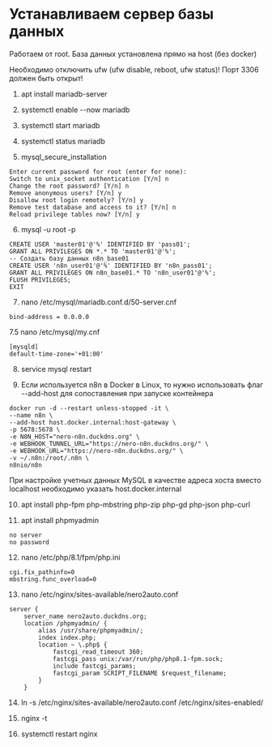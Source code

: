 # Устанавливаем сервер базы данных
Работаем от root. База данных установлена прямо на host (без docker)

Необходимо отключить ufw (ufw disable, reboot, ufw status)! Порт 3306 должен быть открыт!

1. apt install mariadb-server

2. systemctl enable --now mariadb

3. systemctl start mariadb

4. systemctl status mariadb

5. mysql_secure_installation

```
Enter current password for root (enter for none):
Switch to unix_socket authentication [Y/n] n
Change the root password? [Y/n] n
Remove anonymous users? [Y/n] y
Disallow root login remotely? [Y/n] y
Remove test database and access to it? [Y/n] n
Reload privilege tables now? [Y/n] y
```

6. mysql -u root -p

```
CREATE USER 'master01'@'%' IDENTIFIED BY 'pass01';
GRANT ALL PRIVILEGES ON *.* TO 'master01'@'%';
-- Создать базу данных n8n_base01
CREATE USER 'n8n_user01'@'%' IDENTIFIED BY 'n8n_pass01';
GRANT ALL PRIVILEGES ON n8n_base01.* TO 'n8n_user01'@'%';
FLUSH PRIVILEGES;
EXIT
```

7. nano /etc/mysql/mariadb.conf.d/50-server.cnf

```
bind-address = 0.0.0.0
```

7.5 nano /etc/mysql/my.cnf

```
[mysqld]
default-time-zone='+01:00'
```

8. service mysql restart

9. Если используется n8n в Docker в Linux, то нужно использовать флаг --add-host для сопоставления при запуске контейнера

```
docker run -d --restart unless-stopped -it \
--name n8n \
--add-host host.docker.internal:host-gateway \
-p 5678:5678 \
-e N8N_HOST="nero-n8n.duckdns.org" \
-e WEBHOOK_TUNNEL_URL="https://nero-n8n.duckdns.org/" \
-e WEBHOOK_URL="https://nero-n8n.duckdns.org/" \
-v ~/.n8n:/root/.n8n \
n8nio/n8n
```

При настройке учетных данных MySQL в качестве адреса хоста вместо localhost необходимо указать host.docker.internal

10. apt install php-fpm php-mbstring php-zip php-gd php-json php-curl

11. apt install phpmyadmin

```
no server
no password
```

12. nano /etc/php/8.1/fpm/php.ini

```
cgi.fix_pathinfo=0
mbstring.func_overload=0
```

13. nano /etc/nginx/sites-available/nero2auto.conf

```
server {
    server_name nero2auto.duckdns.org;
    location /phpmyadmin/ {
        alias /usr/share/phpmyadmin/;
        index index.php;
        location ~ \.php$ {
            fastcgi_read_timeout 360;
            fastcgi_pass unix:/var/run/php/php8.1-fpm.sock;
            include fastcgi_params;
            fastcgi_param SCRIPT_FILENAME $request_filename;
        }
    }
```

14. ln -s /etc/nginx/sites-available/nero2auto.conf /etc/nginx/sites-enabled/

15. nginx -t

16. systemctl restart nginx
